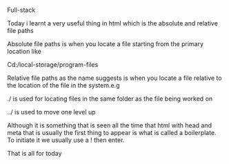 Full-stack

Today i learnt a very useful thing in html which is the absolute and relative file paths

Absolute file paths is when you locate a file starting from the primary location like

Cd:/local-storage/program-files

Relative file paths as the name suggests is when you locate a file relative to the location of the file in the system.e.g

./ is used for locating files in the same folder as the file being worked on

../ is used to move one level up

Although it is something that is seen all the time that html with head and meta that is usually the first thing to appear is what is called a boilerplate. To initiate it we usually use a ! then enter.

That is all for today

